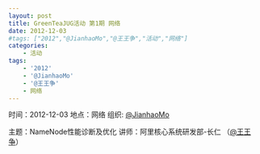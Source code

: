 ```yaml
---
layout: post
title: GreenTeaJUG活动 第1期 网络
date: 2012-12-03
#tags: ["2012","@JianhaoMo","@王王争","活动","网络"]
categories:
    - 活动
tags:
    - '2012'
    - '@JianhaoMo'
    - '@王王争'
    - 网络
---
```


时间：2012-12-03
地点：网络
组织: [@JianhaoMo](http://weibo.com/halmo)

主题：NameNode性能诊断及优化
讲师：阿里核心系统研发部-长仁 （[@王王争](http://weibo.com/u/1920312980)）